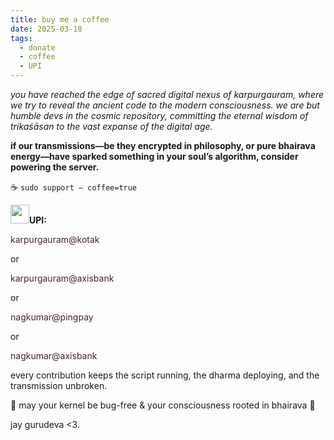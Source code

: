 ```yaml
---
title: buy me a coffee 
date: 2025-03-18
tags:
  - donate
  - coffee
  - UPI
---
```


*you have reached the edge of sacred digital nexus of karpurgauram, where we try to reveal the ancient code to the modern consciousness. we are but humble devs in the cosmic repository, committing the eternal wisdom of trikaśāsan to the vast expanse of the digital age.*

**if our transmissions—be they encrypted in philosophy, or pure bhairava energy—have sparked something in your soul’s algorithm, consider powering the server.**

<span class="center-text">☕ `sudo support – coffee=true`</span>

<div class="center-header mantra_div mantra_devnagri"><img src="/metadata/images/upi.webp" height="30px"><strong>UPI:</strong> <p style="color: #442626;">karpurgauram@kotak</p> or <p style="color: #442626;">karpurgauram@axisbank</p></div> or <p style="color: #442626;">nagkumar@pingpay</p></div> or <p style="color: #442626;">nagkumar@axisbank</p></div>

every contribution keeps the script running, the dharma deploying, and the transmission unbroken.

🌺 may your kernel be bug-free & your consciousness rooted in bhairava 🌺

jay gurudeva <3.
